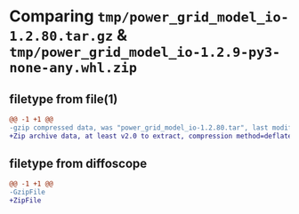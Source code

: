 # Comparing `tmp/power_grid_model_io-1.2.80.tar.gz` & `tmp/power_grid_model_io-1.2.9-py3-none-any.whl.zip`

## filetype from file(1)

```diff
@@ -1 +1 @@
-gzip compressed data, was "power_grid_model_io-1.2.80.tar", last modified: Mon Apr 22 06:30:26 2024, max compression
+Zip archive data, at least v2.0 to extract, compression method=deflate
```

## filetype from diffoscope

```diff
@@ -1 +1 @@
-GzipFile
+ZipFile
```

